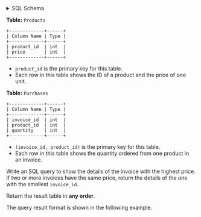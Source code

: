 <details>
<summary> SQL Schema</summary>

```sql
DROP TABLE IF EXISTS Products;

CREATE TABLE IF NOT EXISTS
  Products (product_id int, price int);

INSERT INTO
  Products (product_id, price)
VALUES
  ('1', '100'),
  ('2', '200');


DROP TABLE IF EXISTS Purchases;

CREATE TABLE IF NOT EXISTS
  Purchases (invoice_id int, product_id int, quantity int);

INSERT INTO
  Purchases (invoice_id, product_id, quantity)
VALUES
  ('1', '1', '2'),
  ('3', '2', '1'),
  ('2', '2', '3'),
  ('2', '1', '4'),
  ('4', '1', '10');

```

</details>

**Table:** `Products`

```
+-------------+------+
| Column Name | Type |
+-------------+------+
| product_id  | int  |
| price       | int  |
+-------------+------+
```

- `product_id` is the primary key for this table.
- Each row in this table shows the ID of a product and the price of one unit.

**Table:** `Purchases`

```
+-------------+------+
| Column Name | Type |
+-------------+------+
| invoice_id  | int  |
| product_id  | int  |
| quantity    | int  |
+-------------+------+
```

- `(invoice_id, product_id)` is the primary key for this table.
- Each row in this table shows the quantity ordered from one product in an invoice. 

Write an SQL query to show the details of the invoice with the highest price. If two or more invoices have the same price, return the details of the one with the smallest `invoice_id`.

Return the result table in **any order**.

The query result format is shown in the following example.